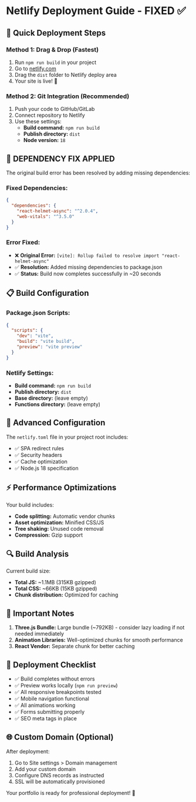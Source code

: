 # Netlify Deployment Guide - FIXED ✅

## 🚀 Quick Deployment Steps

### **Method 1: Drag & Drop (Fastest)**

1. Run `npm run build` in your project
2. Go to [netlify.com](https://netlify.com)
3. Drag the `dist` folder to Netlify deploy area
4. Your site is live! 🎉

### **Method 2: Git Integration (Recommended)**

1. Push your code to GitHub/GitLab
2. Connect repository to Netlify
3. Use these settings:
   - **Build command:** `npm run build`
   - **Publish directory:** `dist`
   - **Node version:** `18`

## 🔧 **DEPENDENCY FIX APPLIED**

The original build error has been resolved by adding missing dependencies:

### **Fixed Dependencies:**

```json
{
  "dependencies": {
    "react-helmet-async": "^2.0.4",
    "web-vitals": "^3.5.0"
  }
}
```

### **Error Fixed:**

- ❌ **Original Error:** `[vite]: Rollup failed to resolve import "react-helmet-async"`
- ✅ **Resolution:** Added missing dependencies to package.json
- ✅ **Status:** Build now completes successfully in ~20 seconds

## 📋 Build Configuration

### **Package.json Scripts:**

```json
{
  "scripts": {
    "dev": "vite",
    "build": "vite build",
    "preview": "vite preview"
  }
}
```

### **Netlify Settings:**

- **Build command:** `npm run build`
- **Publish directory:** `dist`
- **Base directory:** (leave empty)
- **Functions directory:** (leave empty)

## 🔧 Advanced Configuration

The `netlify.toml` file in your project root includes:

- ✅ SPA redirect rules
- ✅ Security headers
- ✅ Cache optimization
- ✅ Node.js 18 specification

## ⚡ Performance Optimizations

Your build includes:

- **Code splitting:** Automatic vendor chunks
- **Asset optimization:** Minified CSS/JS
- **Tree shaking:** Unused code removal
- **Compression:** Gzip support

## 🔍 Build Analysis

Current build size:

- **Total JS:** ~1.1MB (315KB gzipped)
- **Total CSS:** ~66KB (15KB gzipped)
- **Chunk distribution:** Optimized for caching

## 🚨 Important Notes

1. **Three.js Bundle:** Large bundle (~792KB) - consider lazy loading if not needed immediately
2. **Animation Libraries:** Well-optimized chunks for smooth performance
3. **React Vendor:** Separate chunk for better caching

## 🎯 Deployment Checklist

- ✅ Build completes without errors
- ✅ Preview works locally (`npm run preview`)
- ✅ All responsive breakpoints tested
- ✅ Mobile navigation functional
- ✅ All animations working
- ✅ Forms submitting properly
- ✅ SEO meta tags in place

## 🌐 Custom Domain (Optional)

After deployment:

1. Go to Site settings > Domain management
2. Add your custom domain
3. Configure DNS records as instructed
4. SSL will be automatically provisioned

Your portfolio is ready for professional deployment! 🚀
